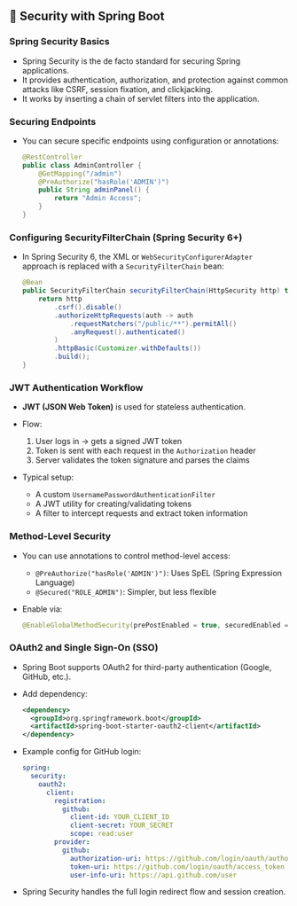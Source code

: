 
## 🔐 Security with Spring Boot

### Spring Security Basics
- Spring Security is the de facto standard for securing Spring applications.
- It provides authentication, authorization, and protection against common attacks like CSRF, session fixation, and clickjacking.
- It works by inserting a chain of servlet filters into the application.

### Securing Endpoints
- You can secure specific endpoints using configuration or annotations:
  ```java
  @RestController
  public class AdminController {
      @GetMapping("/admin")
      @PreAuthorize("hasRole('ADMIN')")
      public String adminPanel() {
          return "Admin Access";
      }
  }
  ```

### Configuring SecurityFilterChain (Spring Security 6+)
- In Spring Security 6, the XML or `WebSecurityConfigurerAdapter` approach is replaced with a `SecurityFilterChain` bean:
  ```java
  @Bean
  public SecurityFilterChain securityFilterChain(HttpSecurity http) throws Exception {
      return http
          .csrf().disable()
          .authorizeHttpRequests(auth -> auth
              .requestMatchers("/public/**").permitAll()
              .anyRequest().authenticated()
          )
          .httpBasic(Customizer.withDefaults())
          .build();
  }
  ```

### JWT Authentication Workflow
- **JWT (JSON Web Token)** is used for stateless authentication.
- Flow:
  1. User logs in → gets a signed JWT token
  2. Token is sent with each request in the `Authorization` header
  3. Server validates the token signature and parses the claims

- Typical setup:
  - A custom `UsernamePasswordAuthenticationFilter`
  - A JWT utility for creating/validating tokens
  - A filter to intercept requests and extract token information

### Method-Level Security
- You can use annotations to control method-level access:
  - `@PreAuthorize("hasRole('ADMIN')")`: Uses SpEL (Spring Expression Language)
  - `@Secured("ROLE_ADMIN")`: Simpler, but less flexible

- Enable via:
  ```java
  @EnableGlobalMethodSecurity(prePostEnabled = true, securedEnabled = true)
  ```

### OAuth2 and Single Sign-On (SSO)
- Spring Boot supports OAuth2 for third-party authentication (Google, GitHub, etc.).
- Add dependency:
  ```xml
  <dependency>
    <groupId>org.springframework.boot</groupId>
    <artifactId>spring-boot-starter-oauth2-client</artifactId>
  </dependency>
  ```

- Example config for GitHub login:
  ```yaml
  spring:
    security:
      oauth2:
        client:
          registration:
            github:
              client-id: YOUR_CLIENT_ID
              client-secret: YOUR_SECRET
              scope: read:user
          provider:
            github:
              authorization-uri: https://github.com/login/oauth/authorize
              token-uri: https://github.com/login/oauth/access_token
              user-info-uri: https://api.github.com/user
  ```
- Spring Security handles the full login redirect flow and session creation.
